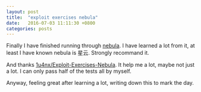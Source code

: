 ```yaml
---
layout: post
title:  "exploit exercises nebula"
date:   2016-07-03 11:11:30 +0800
categories: posts
---
```

Finally I have finished running through [nebula](https://exploit-exercises.com/nebula/). I have learned a lot from it, at least I have known nebula is 星云. Strongly recommand it.

And thanks [1u4nx/Exploit-Exercises-Nebula](https://github.com/1u4nx/Exploit-Exercises-Nebula). It help me a lot, maybe not just a lot. I can only pass half of the tests all by myself.

Anyway, feeling great after learning a lot, writing down this to mark the day.
